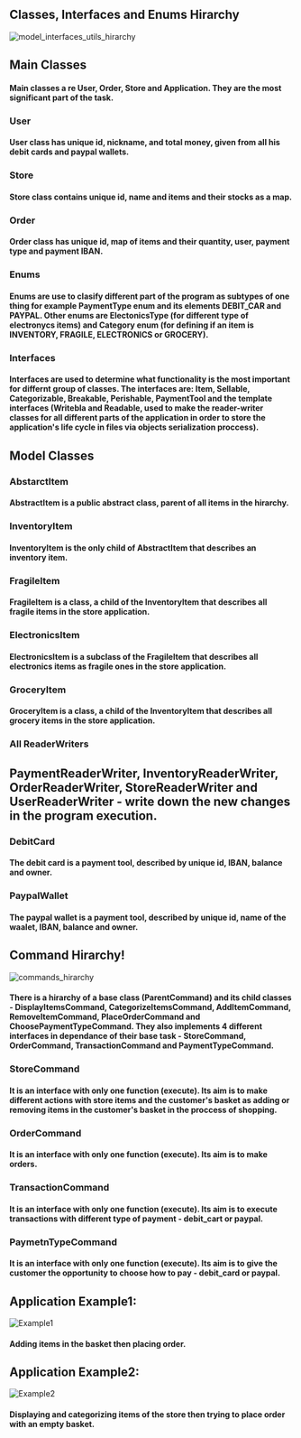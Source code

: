 ## Classes, Interfaces and Enums Hirarchy
![model_interfaces_utils_hirarchy](https://github.com/pety02/E-CommerceStore_professionalSirmaAcademySeason4/assets/47276102/c8e4cb55-c767-4ab3-ba10-7fb48bfed01a)
## Main Classes
#### Main classes a re User, Order, Store and Application. They are the most significant part of the task. 
### User 
#### User class has unique id, nickname, and total money, given from all his debit cards and paypal wallets. 
### Store 
#### Store class contains unique id, name and items and their stocks as a map. 
### Order 
#### Order class has unique id, map of items and their quantity, user, payment type and payment IBAN.

### Enums
#### Enums are use to clasify different part of the program as subtypes of one thing for example PaymentType enum and its elements DEBIT_CAR and PAYPAL. Other enums are ElectonicsType (for different type of electronycs items) and Category enum (for defining if an item is INVENTORY, FRAGILE, ELECTRONICS or GROCERY). 

### Interfaces
#### Interfaces are used to determine what functionality is the most important for differnt group of classes. The interfaces are: Item, Sellable, Categorizable, Breakable, Perishable, PaymentTool and the template interfaces (Writebla and Readable, used to make the reader-writer classes for all different parts of the application in order to store the application's life cycle in files via objects serialization proccess).

## Model Classes
### AbstarctItem
#### AbstractItem is a public abstract class, parent of all items in the hirarchy.
### InventoryItem 
#### InventoryItem is the only child of AbstractItem that describes an inventory item.
### FragileItem
#### FragileItem is a class, a child of the InventoryItem that describes all fragile items in the store application.
### ElectronicsItem
#### ElectronicsItem is a subclass of the FragileItem that describes all electronics items as fragile ones in the store application.
### GroceryItem
#### GroceryItem is a class, a child of the InventoryItem that describes all grocery items in the store application.
### All ReaderWriters
## PaymentReaderWriter, InventoryReaderWriter, OrderReaderWriter, StoreReaderWriter and UserReaderWriter - write down the new changes in the program execution. 
### DebitCard
#### The debit card is a payment tool, described by unique id, IBAN, balance and owner.
### PaypalWallet
#### The paypal wallet is a payment tool, described by unique id, name of the waalet, IBAN, balance and owner.

## Command Hirarchy!
![commands_hirarchy](https://github.com/pety02/E-CommerceStore_professionalSirmaAcademySeason4/assets/47276102/ae043f5b-29ae-4b06-b0d0-f395338a2879)
#### There is a hirarchy of a base class (ParentCommand) and its child classes - DisplayItemsCommand, CategorizeItemsCommand, AddItemCommand, RemoveItemCommand, PlaceOrderCommand and ChoosePaymentTypeCommand. They also implements 4 different interfaces in dependance of their base task - StoreCommand, OrderCommand, TransactionCommand and PaymentTypeCommand.
### StoreCommand
#### It is an interface with only one function (execute). Its aim is to make different actions with store items and the customer's basket as adding or removing items in the customer's basket in the proccess of shopping.
### OrderCommand
#### It is an interface with only one function (execute). Its aim is to make orders.
### TransactionCommand
#### It is an interface with only one function (execute). Its aim is to execute transactions with different type of payment - debit_cart or paypal.
### PaymetnTypeCommand
#### It is an interface with only one function (execute). Its aim is to give the customer the opportunity to choose how to pay - debit_card or paypal.

## Application Example1:
![Example1](https://github.com/pety02/E-CommerceStore_professionalSirmaAcademySeason4/assets/47276102/016a4837-a144-46d4-bdf5-8fb6c9a92117)
#### Adding items in the basket then placing order. 

## Application Example2:
![Example2](https://github.com/pety02/E-CommerceStore_professionalSirmaAcademySeason4/assets/47276102/c5ed1683-f16a-4dc8-9ba1-a959e1a153cb)
#### Displaying and categorizing items of the store then trying to place order with an empty basket. 
